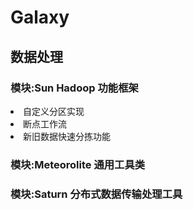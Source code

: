 # Galaxy
## 数据处理
### 模块:Sun           Hadoop 功能框架
<list>
  <li>自定义分区实现</li>
  <li>断点工作流</li>
  <li>新旧数据快速分拣功能</li>
</list>

### 模块:Meteorolite  通用工具类

### 模块:Saturn       分布式数据传输处理工具
